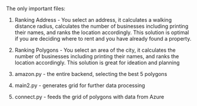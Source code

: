 The only important files:

1. Ranking Address - You select an address, it calculates a walking distance radius, calculates the number of businesses including printing their names, and ranks the location accordingly. This solution is optimal if you are deciding where to rent and you have already found a property.

2. Ranking Polygons - You select an area of the city, it calculates the number of businesses including printing their names, and ranks the location accordingly. This solution is great for ideation and planning 

3. amazon.py - the entire backend, selecting the best 5 polygons

4. main2.py - generates grid for further data processing

5. connect.py - feeds the grid of polygons with data from Azure

